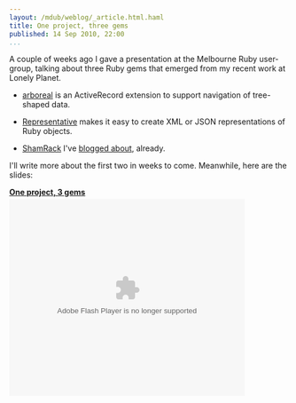 ```yaml
--- 
layout: /mdub/weblog/_article.html.haml
title: One project, three gems
published: 14 Sep 2010, 22:00
...
```


A couple of weeks ago I gave a presentation at the Melbourne Ruby user-group, talking about three Ruby gems that emerged from my recent work at Lonely Planet.

- [arboreal](http://github.com/mdub/arboreal) is an ActiveRecord extension to support navigation of tree-shaped data.

- [Representative](http://github.com/mdub/representative) makes it easy to create XML or JSON representations of Ruby objects.

- [ShamRack](http://github.com/mdub/sham_rack) I've [blogged about](ShamRack), already.

I'll write more about the first two in weeks to come.  Meanwhile, here are the slides:

<div style="width:425px" id="__ss_5063927"><strong style="display:block;margin:12px 0 4px"><a href="http://www.slideshare.net/mdubya/one-project-3-gems" title="One project, 3 gems">One project, 3 gems</a></strong><object id="__sse5063927" width="425" height="355"><param name="movie" value="http://static.slidesharecdn.com/swf/ssplayer2.swf?doc=1-project-3-gems-100826170251-phpapp02&stripped_title=one-project-3-gems" /><param name="allowFullScreen" value="true"/><param name="allowScriptAccess" value="always"/><embed name="__sse5063927" src="http://static.slidesharecdn.com/swf/ssplayer2.swf?doc=1-project-3-gems-100826170251-phpapp02&stripped_title=one-project-3-gems" type="application/x-shockwave-flash" allowscriptaccess="always" allowfullscreen="true" width="425" height="355"></embed></object></div>
